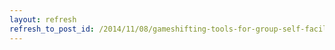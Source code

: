```yaml
---
layout: refresh
refresh_to_post_id: /2014/11/08/gameshifting-tools-for-group-self-facilitation
---
```

